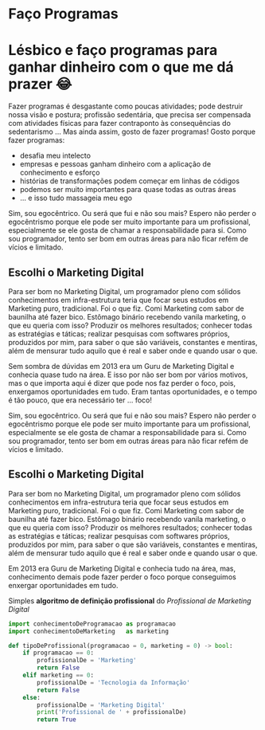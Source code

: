 # Faço Programas
Lésbico e faço programas para ganhar dinheiro com o que me dá prazer 😂
============================================================================

Fazer programas é desgastante como poucas atividades; pode destruir nossa visão e postura; profissão sedentária, que precisa ser compensada com atividades físicas para fazer contraponto às consequências do sedentarismo ... Mas ainda assim, gosto de fazer programas!
Gosto porque fazer programas:
- desafia meu intelecto
- empresas e pessoas ganham dinheiro com a aplicação de conhecimento e esforço
- histórias de transformações podem começar em linhas de códigos
- podemos ser muito importantes para quase todas as outras áreas
- ... e isso tudo massageia meu ego

Sim, sou egocêntrico. Ou será que fui e não sou mais? Espero não perder o egocêntrismo porque ele pode ser muito importante para um profissional, especialmente se ele gosta de chamar a responsabilidade para si.
Como sou programador, tento ser bom em outras áreas para não ficar refém de vícios e limitado. 

## Escolhi o Marketing Digital
Para ser bom no Marketing Digital, um programador pleno com sólidos conhecimentos em infra-estrutura teria que focar seus estudos em Marketing puro, tradicional.
Foi o que fiz. Comi Marketing com sabor de baunilha até fazer bico. Estômago binário recebendo vanila marketing, o que eu queria com isso? Produzir os melhores resultados; conhecer todas as estratégias e táticas; realizar pesquisas com softwares próprios, produzidos por mim, para saber o que são variáveis, constantes e mentiras, além de mensurar tudo aquilo que é real e saber onde e quando usar o que.

Sem sombra de dúvidas em 2013 era um Guru de Marketing Digital e conhecia quase tudo na área. E isso por não ser bom por vários motivos, mas o que importa aqui é dizer que pode nos faz perder o foco, pois, enxergamos oportunidades em tudo. Eram tantas oportunidades, e o tempo é tão pouco, que era necessário ter ... foco!

Sim, sou egocêntrico. Ou será que fui e não sou mais? Espero não perder o egocêntrismo porque ele pode ser muito importante para um profissional, especialmente se ele gosta de chamar a responsabilidade para si.
Como sou programador, tento ser bom em outras áreas para não ficar refém de vícios e limitado. 

## Escolhi o Marketing Digital
Para ser bom no Marketing Digital, um programador pleno com sólidos conhecimentos em infra-estrutura teria que focar seus estudos em Marketing puro, tradicional.
Foi o que fiz. Comi Marketing com sabor de baunilha até fazer bico. Estômago binário recebendo vanila marketing, o que eu queria com isso? Produzir os melhores resultados; conhecer todas as estratégias e táticas; realizar pesquisas com softwares próprios, produzidos por mim, para saber o que são variáveis, constantes e mentiras, além de mensurar tudo aquilo que é real e saber onde e quando usar o que.

Em 2013 era Guru de Marketing Digital e conhecia tudo na área, mas, conhecimento demais pode fazer perder o foco porque conseguimos enxergar oportunidades em tudo.

Simples **algoritmo de definição profissional** do <dfn>Profissional de Marketing Digital</dfn>

```python
import conhecimentoDeProgramacao as programacao
import conhecimentoDeMarketing   as marketing

def tipoDeProfissional(programacao = 0, marketing = 0) -> bool:
    if programacao == 0:
        profissionalDe = 'Marketing'
        return False
    elif marketing == 0:
        profissionalDe = 'Tecnologia da Informação'
        return False
    else:
        profissionalDe = 'Marketing Digital'
        print('Profissional de ' + profissionalDe)
        return True
```
